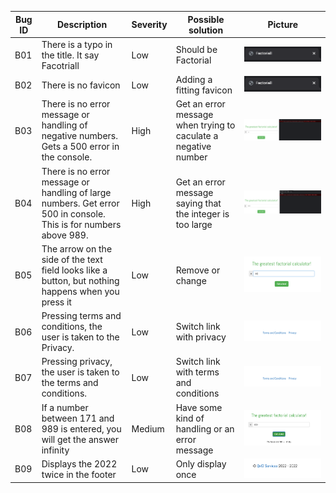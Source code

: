 
|  Bug ID | Description | Severity  | Possible solution| Picture  |
|---|---|---|---|---|
| B01  | There is a typo in the title. It say Facotriall |  Low | Should be Factorial  |![alt text](https://github.com/siireen/qainterview/blob/main/pictures/factoriall.png) |
| B02  | There is no favicon  |  Low | Adding a fitting favicon | ![alt text](https://github.com/siireen/qainterview/blob/main/pictures/factoriall.png)  |
| B03  | There is no error message  or handling of negative numbers. Gets a 500 error in the console.  | High |  Get an error message when trying to caculate a negative number |  ![alt text](https://github.com/siireen/qainterview/blob/main/pictures/negativeinteger.png)  |
| B04  | There is no error message or handling of large numbers. Get error 500 in console. This is for numbers above 989. | High  | Get an error message saying that the integer is too large | ![alt text](https://github.com/siireen/qainterview/blob/main/pictures/largeinteger.png)   |
| B05  | The arrow on the side of the text field looks like a button, but nothing happens when you press it | Low  | Remove or change  |  ![alt text](https://github.com/siireen/qainterview/blob/main/pictures/arrow.png) |
| B06  | Pressing terms and conditions, the user is taken to the Privacy. | Low  | Switch link with privacy  |  ![alt text](https://github.com/siireen/qainterview/blob/main/pictures/termsandprivacy.png)|
| B07  | Pressing privacy, the user is taken to the terms and conditions. | Low  | Switch link with terms and conditions | ![alt text](https://github.com/siireen/qainterview/blob/main/pictures/termsandprivacy.png) |
| B08  | If a number between 171 and 989 is entered, you will get the answer infinity | Medium | Have some kind of handling or an error message |  ![alt text](https://github.com/siireen/qainterview/blob/main/pictures/infinity.png)  |
| B09  | Displays the 2022 twice in the footer | Low | Only display once  | ![alt text](https://github.com/siireen/qainterview/blob/main/pictures/footer.png)   |
